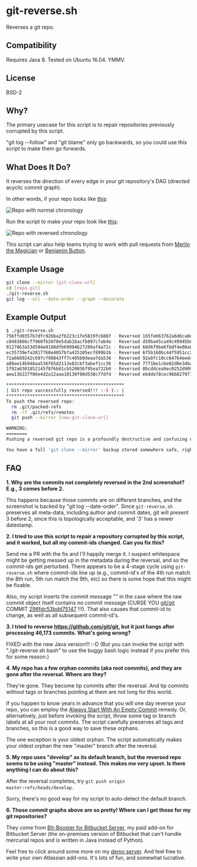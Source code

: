 # git-reverse.sh
Reverses a git repo.

## Compatibility
Requires Java 8. Tested on Ubuntu 16.04. YMMV.

## License
BSD-2

## Why?
The primary usecase for this script is to repair repositories previously corrupted by this script.

"git log --follow" and "git blame" only go backwards, so you could use this script to make them go forwards.

## What Does It Do?

It reverses the direction of every edge in your git repository's DAG (directed acyclic commit graph).

In other words, if your repo looks like [this](http://vm.bit-booster.com/bitbucket/plugins/servlet/bb_net/projects/BB/repos/jack/commits):

![Repo with normal chronology](https://bit-booster.com/git-reverse/orig.png)

Run the script to make your repo look like [this](http://vm.bit-booster.com/bitbucket/plugins/servlet/bb_net/projects/BB/repos/jack_reversed/commits):

![Repo with reversed chronology](https://bit-booster.com/git-reverse/reversed.png)

This script can also help teams trying to work with pull requests
from [Merlin the Magician](https://en.wikipedia.org/wiki/Merlin) or [Benjamin Button](https://blog.pinboard.in/2016/10/benjamin_button_reviews_the_new_macbook_pro/).

## Example Usage
```bash
git clone --mirror [git-clone-url]
cd [repo.git]
./git-reverse.sh
git log --all --date-order --graph --decorate
```

## Example Output
```bash
$ ./git-reverse.sh 
756ffd0357b7dfc926ba2fb223c1fe5819fc686f - Reversed 165fe663762a6d6ca0e6bc2a59d38589c8d8db29 - 1 of 8 (12%)
c8483866cf7960fb26f8e5dab1bacfb097c7ab4e - Reversed d59ba45ca49c49945b6425269808b5ddb5d8d414 - 2 of 8 (25%)
0127863a53d594e0108dfb69994627209af4a71c - Reversed 68d6f9be6fbdf4e08a8244f043e634813e7d4948 - 3 of 8 (38%)
ec35739efa3817760e4057bfa425105ecf899b1b - Reversed 6f5b160bc44f5951cc26a74c6b6911e3f6f3cfce - 4 of 8 (50%)
72a6689242c697cf98843ff7c405b0deaa7da536 - Reversed 92a8fc10cc647b4eed47ce0878b6a76897ec6d55 - 5 of 8 (62%)
a89ae14b948aa536f65d2112e82cbf3abef1cc36 - Reversed 7771be1cbe02d0e34baab788a55034f4079a2d81 - 6 of 8 (75%)
1f92a0301852145f8f6b81cb520036f95ea722b0 - Reversed 0bcddcea9ec0252d9099f2c4b740185c0f1da654 - 7 of 8 (88%)
aea136227f86e4d2a12aaa10130f00d538c7fdfd - Reversed eb4de78cec96b8279713e235e9a3fafb419dae9c - 8 of 8 (100%)

*********************************************
| Git repo successfully reversed!!! :-) (-: |
*********************************************
To push the reversed repo:
  rm .git/packed-refs
  rm -rf .git/refs/remotes
  git push --mirror [new-git-clone-url]  

WARNING:
========
Pushing a reversed git repo is a profoundly destructive and confusing operation.

You have a full 'git clone --mirror' backup stored somewhere safe, right?
```

## FAQ

**1. Why are the commits not completely reversed in the 2nd screenshot? E.g., 3 comes before 2.**

   This happens because those commits are on different branches, and the screenshot is backed by "git log --date-order". Since `git-reverse.sh` preserves all meta-data, including author and commit dates, git will present 3 before 2, since this is topologically acceptable, and '3' has a newer datestamp.
   
**2. I tried to use this script to repair a repository corrupted by this script, and it worked, but all my commit-ids changed. Can you fix this?**

   Send me a PR with the fix and I'll happily merge it. I suspect whitespace might be getting messed up in the metadata during the reversal, and so the commit-ids get perturbed. There appears to be a 4-stage cycle using `git-reverse.sh` where commit-ids line up (e.g., commit-id's of the 4th run match the 8th run, 5th run match the 9th, etc) so there is some hope that this might be fixable.
   
   Also, my script inserts the commit message "<empty-commit-message>" in the case where the raw commit object itself contains no commit message (CURSE YOU [git/git](https://github.com/git/git) COMMIT [296fdc53bdd75147](https://github.com/git/git/commit/296fdc53bdd75147) !!!). That also causes that commit-id to change, as well as all subsequent commit-id's.
   
**3. I tried to reverse https://github.com/git/git, but it just hangs after processing 46,173 commits. What's going wrong?**

   FIXED with the new Java version!!! :-D  (But you can invoke the script with "./git-reverse.sh bash" to use the buggy bash logic instead if you prefer this for some reason.)

**4. My repo has a few orphan commits (aka root commits), and they are gone after the reversal. Where are they?**

   They're gone.  They become tip commits after the reversal.  And tip commits without tags or branches pointing at them are not long for this world.
   
   If you happen to know years in advance that you will one day reverse your repo, you can employ the [Always Start With An Empty Commit](https://bit-booster.com/doing-git-wrong/2017/01/02/git-init-empty/) remedy. Or, alternatively, just before invoking the script, throw some tag or branch labels at all your root commits. The script carefully preserves all tags and branches, so this is a good way to save these orphans.
   
   The one exception is your oldest orphan. The script automatically makes your oldest orphan the new "master" branch after the reversal.
   
**5. My repo uses "develop" as its default branch, but the reversed repo seems to be using "master" instead. This makes me very upset. Is there anything I can do about this?**

   After the reversal completes, try `git push origin master:refs/heads/develop`.
   
   Sorry, there's no good way for my script to auto-detect the default branch.

**6. Those commit graphs above are so pretty!  Where can I get those for my git repositories?**

   They come from [Bit-Booster for Bitbucket Server](https://marketplace.atlassian.com/plugins/com.bit-booster.bb/server/overview), my paid add-on for Bitbucket Server (the on-premises version of Bitbucket that can't handle mercurial repos and is written in Java instead of Python).

   Feel free to click around some more on my [demo server](http://vm.bit-booster.com/bitbucket). And feel free to write your own Atlassian add-ons.  It's lots of fun, and somewhat lucrative.
